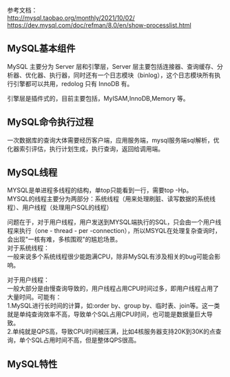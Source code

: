 

参考文档：  
http://mysql.taobao.org/monthly/2021/10/02/
https://dev.mysql.com/doc/refman/8.0/en/show-processlist.html      

## MySQL基本组件
MySQL 主要分为 Server 层和引擎层，Server 层主要包括连接器、查询缓存、分析器、优化器、执行器，同时还有一个日志模块（binlog），这个日志模块所有执行引擎都可以共用，redolog 只有 InnoDB 有。

引擎层是插件式的，目前主要包括，MyISAM,InnoDB,Memory 等。



## MySQL命令执行过程
一次数据库的查询大体需要经历客户端，应用服务端，mysql服务端sql解析，优化器索引评估，执行计划生成，执行查询，返回给调用端。  



## MySQL线程
MYSQL是单进程多线程的结构，单top只能看到一行，需要top -Hp。  
MYSQL的线程主要分为两部分：系统线程（用来处理刷脏、读写数据的系统线程）、用户线程（处理用户SQL的线程）  

问题在于，对于用户线程，用户发送到MYSQL端执行的SQL，只会由一个用户线程来执行（one - thread - per -connection），所以MSYQL在处理复杂查询时，会出现"一核有难，多核围观"的尴尬场景。  
对于系统线程：  
一般来说多个系统线程很少能跑满CPU，除非MySQL有涉及相关的bug可能会影响。  

对于用户线程：  
一般大部分是由慢查询导致的，用户线程占用CPU时间过多，即用户线程占用了大量时间。可能有：  
1.MySQL进行长时间的计算，如:order by、group by、临时表、join等。这一类就是单纯查询效率不高，导致单个SQL占用CPU时间，也可能是数据量巨大导致。  
2.单纯就是QPS高，导致CPU时间被压满，比如4核服务器支持20K到30K的点查询，单个SQL占用时间不高，但是整体QPS很高。   



## MySQL特性
